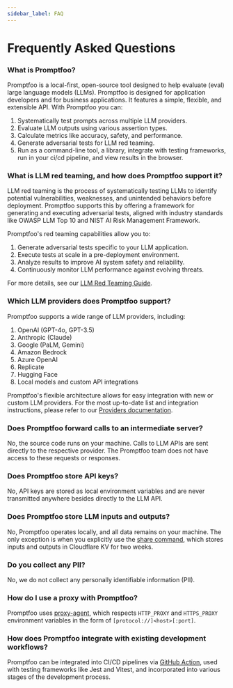 ```yaml
---
sidebar_label: FAQ
---
```


# Frequently Asked Questions

### What is Promptfoo?

Promptfoo is a local-first, open-source tool designed to help evaluate (eval) large language models (LLMs). Promptfoo is designed for application developers and for business applications. It features a simple, flexible, and extensible API. With Promptfoo you can:

1. Systematically test prompts across multiple LLM providers.
2. Evaluate LLM outputs using various assertion types.
3. Calculate metrics like accuracy, safety, and performance.
4. Generate adversarial tests for LLM red teaming.
5. Run as a command-line tool, a library, integrate with testing frameworks, run in your ci/cd pipeline, and view results in the browser.

### What is LLM red teaming, and how does Promptfoo support it?

LLM red teaming is the process of systematically testing LLMs to identify potential vulnerabilities, weaknesses, and unintended behaviors before deployment. Promptfoo supports this by offering a framework for generating and executing adversarial tests, aligned with industry standards like OWASP LLM Top 10 and NIST AI Risk Management Framework.

Promptfoo's red teaming capabilities allow you to:

1. Generate adversarial tests specific to your LLM application.
2. Execute tests at scale in a pre-deployment environment.
3. Analyze results to improve AI system safety and reliability.
4. Continuously monitor LLM performance against evolving threats.

For more details, see our [LLM Red Teaming Guide](/docs/guides/llm-redteaming).

### Which LLM providers does Promptfoo support?

Promptfoo supports a wide range of LLM providers, including:

1. OpenAI (GPT-4o, GPT-3.5)
2. Anthropic (Claude)
3. Google (PaLM, Gemini)
4. Amazon Bedrock
5. Azure OpenAI
6. Replicate
7. Hugging Face
8. Local models and custom API integrations

Promptfoo's flexible architecture allows for easy integration with new or custom LLM providers. For the most up-to-date list and integration instructions, please refer to our [Providers documentation](/docs/providers/).

### Does Promptfoo forward calls to an intermediate server?

No, the source code runs on your machine. Calls to LLM APIs are sent directly to the respective provider. The Promptfoo team does not have access to these requests or responses.

### Does Promptfoo store API keys?

No, API keys are stored as local environment variables and are never transmitted anywhere besides directly to the LLM API.

### Does Promptfoo store LLM inputs and outputs?

No, Promptfoo operates locally, and all data remains on your machine. The only exception is when you explicitly use the [share command](/docs/usage/sharing), which stores inputs and outputs in Cloudflare KV for two weeks.

### Do you collect any PII?

No, we do not collect any personally identifiable information (PII).

### How do I use a proxy with Promptfoo?

Promptfoo uses [proxy-agent](https://www.npmjs.com/package/proxy-agent), which respects `HTTP_PROXY` and `HTTPS_PROXY` environment variables in the form of `[protocol://]<host>[:port]`.

### How does Promptfoo integrate with existing development workflows?

Promptfoo can be integrated into CI/CD pipelines via [GitHub Action](https://github.com/promptfoo/promptfoo-action), used with testing frameworks like Jest and Vitest, and incorporated into various stages of the development process.
